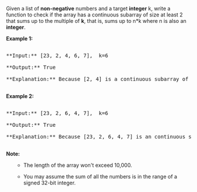 

Given a list of **non-negative** numbers and a target **integer** k, write a function to check if the array has a continuous subarray of size at least 2 that sums up to the multiple of **k**, that is, sums up to n*k where n is also an **integer**.


**Example 1:**<br />
<pre>
**Input:** [23, 2, 4, 6, 7],  k=6
**Output:** True
**Explanation:** Because [2, 4] is a continuous subarray of size 2 and sums up to 6.
</pre>


**Example 2:**<br />
<pre>
**Input:** [23, 2, 6, 4, 7],  k=6
**Output:** True
**Explanation:** Because [23, 2, 6, 4, 7] is an continuous subarray of size 5 and sums up to 42.
</pre>


**Note:**<br>
<ol>
- The length of the array won't exceed 10,000.
- You may assume the sum of all the numbers is in the range of a signed 32-bit integer.
</ol>

